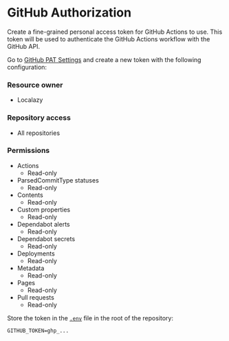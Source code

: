 # GitHub Authorization

Create a fine-grained personal access token for GitHub Actions to use. This token will be used to authenticate the
GitHub Actions workflow with the GitHub API.

Go to [GitHub PAT Settings](https://github.com/settings/personal-access-tokens/new) and create a new token with the
following configuration:

### Resource owner

- Localazy

### Repository access

- All repositories

### Permissions

- Actions
  - Read-only
- ParsedCommitType statuses
  - Read-only
- Contents
  - Read-only
- Custom properties
  - Read-only
- Dependabot alerts
  - Read-only
- Dependabot secrets
  - Read-only
- Deployments
  - Read-only
- Metadata
  - Read-only
- Pages
  - Read-only
- Pull requests
  - Read-only

Store the token in the [`.env`](../../.env) file in the root of the repository:

```dotenv
GITHUB_TOKEN=ghp_...
```
